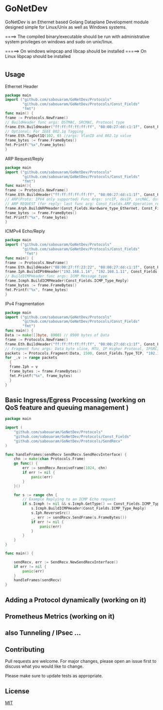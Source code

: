 # GoNetDev

GoNetDev is an Ethernet based Golang Dataplane Development module designed simple for Linux/Unix as well as Windows systems.

====> The compiled binary/executable should be run with administrative system privileges on windows and sudo on unix/linux.

=====> On windows winpcap and libcap should be installed 
=====> On Linux libpcap should be installed
#


## Usage
Ethernet Header
```go
package main
import ("github.com/sabouaram/GoNetDev/Protocols"
       	"github.com/sabouaram/GoNetDev/Protocols/Const_Fields"
        "fmt")
func main() {
frame := Protocols.NewFrame()
// BuildHeader func args: DSTMAC, SRCMAC, Protocol type
frame.Eth.BuildHeader("ff:ff:ff:ff:ff:ff", "08:00:27:dd:c1:1f", Const_Fields.Type_IPV4 )
// Optional: For IEEE 802.1q Tagging
frame.Eth.TagDot1Q(102, 6) //args: VlanID and 802.1p value
frame_bytes := frame.FrameBytes()
fmt.Printf("%x",frame_bytes)
}
```
ARP Request/Reply
```go
package main
import ("github.com/sabouaram/GoNetDev/Protocols"
       	"github.com/sabouaram/GoNetDev/Protocols/Const_Fields"
        "fmt")
func main(){
frame := Protocols.NewFrame()
frame.Eth.BuildHeader("ff:ff:ff:ff:ff:ff", "08:00:27:dd:c1:1f", Const_Fields.Type_ARP)
// ARP(Proto: IPV4 only supported) Func Args: srcIP, desIP, srcMAC, dstMAC, operation
// ARP REQUEST (for reply: last func arg: Const_Fields.ARP_Operation_reply) 
frame.Arph.BuildARPHeader(Const_Fields.Hardware_type_Ethernet, Const_Fields.Type_IPV4, "192.168.1.14", "192.168.1.222", "08:00:27:dd:c1:1f", "00:00:00:00:00:00",Const_Fields.ARP_Operation_request)
frame_bytes := frame.FrameBytes()
fmt.Printf("%x", frame_bytes)
}

```

ICMPv4 Echo/Reply

```go
package main
import ("github.com/sabouaram/GoNetDev/Protocols"
       	"github.com/sabouaram/GoNetDev/Protocols/Const_Fields"
         "fmt")
func main() {
frame := Protocols.NewFrame()
frame.Eth.BuildHeader("08:00:27:ff:23:22", "08:00:27:dd:c1:1f", Const_Fields.Type_IPV4)     
frame.Iph.BuildIPV4Header("192.168.1.14", "192.168.1.11", Const_Fields.Type_ICMP)
// BuildICMPHeader func args: ICMP Message type
frame.Icmph.BuildICMPHeader(Const_Fields.ICMP_Type_Reply)  
frame_bytes := frame.FrameBytes()
fmt.Printf("%x", frame_bytes)
}
```

IPv4 Fragmentation

```go
package main
import ("github.com/sabouaram/GoNetDev/Protocols"
       	"github.com/sabouaram/GoNetDev/Protocols/Const_Fields"
        "fmt")
func main() {
Data := make([]byte, 8900) // 8900 bytes of Data
frame := Protocols.NewFrame()
frame.Eth.BuildHeader("ff:ff:ff:ff:ff:ff", "08:00:27:dd:c1:1f", Const_Fields.Type_IPV4)
// Fragment func args: Data byte slice, MTU, IP Higher Protocol, IPSRC, IPDST
packets := Protocols.Fragment(Data, 1500, Const_Fields.Type_TCP, "192.168.0.12", "8.8.8.8")
for _,v := range packets 
  {
  frame.Iph = v
  frame_bytes := frame.FrameBytes()
  fmt.Printf("%x", frame_bytes)
  }
}
```

## Basic Ingress/Egress Processing (working on QoS feature and queuing management )
```go
package main

import (
	"github.com/sabouaram/GoNetDev/Protocols"
	"github.com/sabouaram/GoNetDev/Protocols/Const_Fields"
	"github.com/sabouaram/GoNetDev/Protocols/SendRecv"
)

func handleFrames(sendRecv SendRecv.SendRecvInterface) {
	chn := make(chan Protocols.Frame)
	go func() {
		err := sendRecv.ReceiveFrame(1024, chn)
		if err != nil {
			panic(err)
		}
	}()

	for s := range chn {
		// Example Replying to an ICMP Echo request
		if s.Icmph != nil && s.Icmph.GetType() == Const_Fields.ICMP_Type_Echo {
			s.Icmph.BuildICMPHeader(Const_Fields.ICMP_Type_Reply)
			s.Iph.ReverseSrc()
			_, err := sendRecv.SendFrame(s.FrameBytes())
			if err != nil {
				panic(err)
			}
		}
	}
}

func main() {

	sendRecv, err := SendRecv.NewSendRecvInterface()
	if err != nil {
		panic(err)
	}
	handleFrames(sendRecv)
}

```
## Adding a Protocol dynamically (working on it)
## Prometheus Metrics (working on it)
## also Tunneling / IPsec ...


## Contributing
Pull requests are welcome. For major changes, please open an issue first to discuss what you would like to change.

Please make sure to update tests as appropriate.

## License
[MIT](https://choosealicense.com/licenses/mit/)
